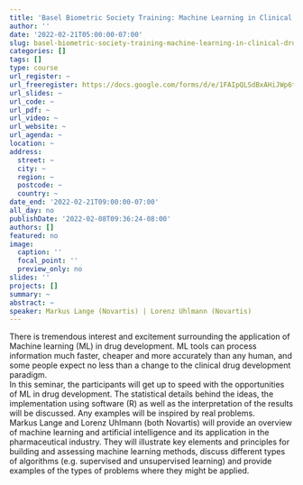 ```yaml
---
title: 'Basel Biometric Society Training: Machine Learning in Clinical Drug Development'
author: ''
date: '2022-02-21T05:00:00-07:00'
slug: basel-biometric-society-training-machine-learning-in-clinical-drug-development
categories: []
tags: []
type: course
url_register: ~
url_freeregister: https://docs.google.com/forms/d/e/1FAIpQLSdBxAHiJWp6tCV5FyAZQj22wgAl3ToaGdiwWu15CdN0ZuBj5g/viewform
url_slides: ~
url_code: ~
url_pdf: ~
url_video: ~
url_website: ~
url_agenda: ~
location: ~
address:
  street: ~
  city: ~
  region: ~
  postcode: ~
  country: ~
date_end: '2022-02-21T09:00:00-07:00'
all_day: no
publishDate: '2022-02-08T09:36:24-08:00'
authors: []
featured: no
image:
  caption: ''
  focal_point: ''
  preview_only: no
slides: ''
projects: []
summary: ~
abstract: ~
speaker: Markus Lange (Novartis) | Lorenz Uhlmann (Novartis)
---
```

<!--more-->
There is tremendous interest and excitement surrounding the application of Machine 
learning (ML) in drug development. ML tools can process information much faster, cheaper 
and more accurately than any human, and some people expect no less than a change to 
the clinical drug development paradigm.  
In this seminar, the participants will get up to speed with the opportunities of ML in drug 
development. The statistical details behind the ideas, the implementation using software 
(R) as well as the interpretation of the results will be discussed. Any examples will be 
inspired by real problems.  
Markus Lange and Lorenz Uhlmann (both Novartis) will provide an overview of machine 
learning and artificial intelligence and its application in the pharmaceutical industry. They 
will illustrate key elements and principles for building and assessing machine learning 
methods, discuss different types of algorithms (e.g. supervised and unsupervised learning) 
and provide examples of the types of problems where they might be applied.